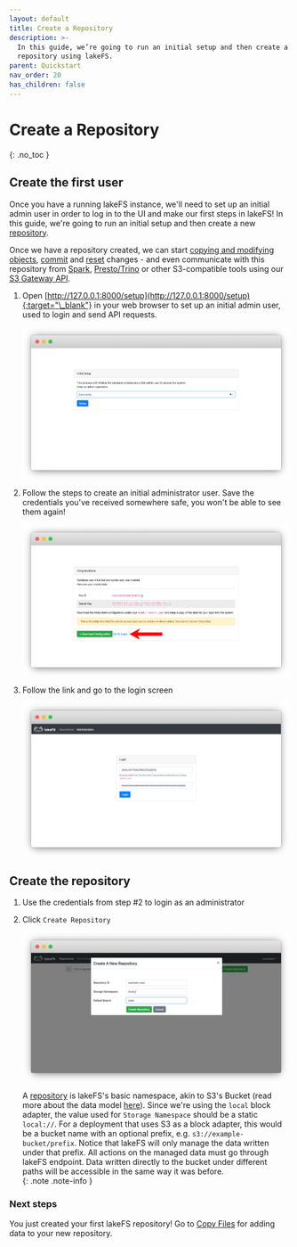 ```yaml
---
layout: default
title: Create a Repository
description: >-
  In this guide, we’re going to run an initial setup and then create a new
  repository using lakeFS.
parent: Quickstart
nav_order: 20
has_children: false
---
```


# Create a Repository

{: .no\_toc }

## Create the first user

Once you have a running lakeFS instance, we'll need to set up an initial admin user in order to log in to the UI and make our first steps in lakeFS! In this guide, we're going to run an initial setup and then create a new [repository](../understand/branching-model.md#repositories).

Once we have a repository created, we can start [copying and modifying objects](aws_cli.md), [commit](../reference/commands.md#lakectl-commit) and [reset](../reference/commands.md#lakectl-branch-reset) changes - and even communicate with this repository from [Spark](../integrations/spark.md), [Presto/Trino](../integrations/presto_trino.md) or other S3-compatible tools using our [S3 Gateway API](../understand/architecture.md#s3-gateway).

1. Open [http://127.0.0.1:8000/setup](http://127.0.0.1:8000/setup){:target="\_blank"} in your web browser to set up an initial admin user, used to login and send API requests.

   ![Setup](../../.gitbook/assets/setup%20%281%29.png)

2. Follow the steps to create an initial administrator user. Save the credentials you've received somewhere safe, you won't be able to see them again!

   ![Setup Done](../../.gitbook/assets/setup_done%20%282%29.png)

3. Follow the link and go to the login screen

   ![Login Screen](../../.gitbook/assets/login%20%282%29.png)

## Create the repository

1. Use the credentials from step \#2 to login as an administrator
2. Click `Create Repository`

   ![Create Repository](../../.gitbook/assets/create_repo_local%20%281%29.png)

   A [repository](../understand/branching-model.md#repositories) is lakeFS's basic namespace, akin to S3's Bucket \(read more about the data model [here](../understand/branching-model.md)\). Since we're using the `local` block adapter, the value used for `Storage Namespace` should be a static `local://`. For a deployment that uses S3 as a block adapter, this would be a bucket name with an optional prefix, e.g. `s3://example-bucket/prefix`. Notice that lakeFS will only manage the data written under that prefix. All actions on the managed data must go through lakeFS endpoint. Data written directly to the bucket under different paths will be accessible in the same way it was before.  
   {: .note .note-info }

### Next steps

You just created your first lakeFS repository! Go to [Copy Files](aws_cli.md) for adding data to your new repository.

